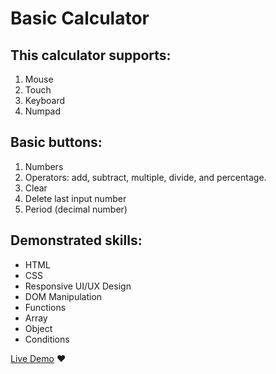 # Basic Calculator

## This calculator supports:

1. Mouse
2. Touch
3. Keyboard
4. Numpad

## Basic buttons:

1. Numbers
2. Operators: add, subtract, multiple, divide, and percentage.
3. Clear
4. Delete last input number
5. Period (decimal number)

## Demonstrated skills:

- HTML
- CSS
- Responsive UI/UX Design
- DOM Manipulation
- Functions
- Array
- Object
- Conditions

[Live Demo](https://zacharytruong.github.io/calculator/) ❤️